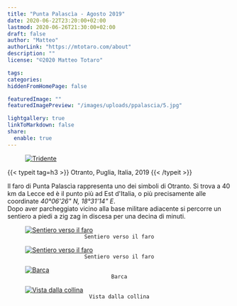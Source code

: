 ```yaml
---
title: "Punta Palascìa - Agosto 2019"
date: 2020-06-22T23:20:00+02:00
lastmod: 2020-06-26T21:30:00+02:00
draft: false
author: "Matteo"
authorLink: "https://mtotaro.com/about"
description: ""
license: "©2020 Matteo Totaro"

tags:
categories:
hiddenFromHomePage: false

featuredImage: ""
featuredImagePreview: "/images/uploads/ppalascia/5.jpg"

lightgallery: true
linkToMarkdown: false
share:
  enable: true
---
```


<div class="container-fluid">
    <div class="ratio-box fade-box">
        <figure>
          <a class="lightgallery" 
                  href=/images/uploads/ppalascia/6HD.jpg
                  title="Tridente"
                  data-thumbnail=/images/uploads/ppalascia/6.jpg
                  data-sub-html="Tridente">
                  <img class="lazyload blur-up"
                      src=/svg/loading/normal.svg
                      data-src=/images/uploads/ppalascia/6HD.jpg
                      data-sizes=auto
                      alt="Tridente"></a>
        </figure>
        {{< typeit tag=h3 >}} Otranto, Puglia, Italia, 2019 {{< /typeit >}}
        <p>
        Il faro di Punta Palascìa rappresenta uno dei simboli di Otranto. Si trova a 40 km da Lecce ed è il punto più ad Est d'Italia, o più precisamente alle coordinate <i>40°06'26" N, 18°31'14" E</i>.<br>Dopo aver parcheggiato vicino alla base militare adiacente si percorre un sentiero a piedi a zig zag in discesa per una decina di minuti.</p>
        <figure>
          <a class="lightgallery" 
                  href=/images/uploads/ppalascia/4HD.jpg
                  title="Sentiero verso il faro"
                  data-thumbnail=/images/uploads/ppalascia/4.jpg
                  data-sub-html="Sentiero verso il faro">
                  <img class="lazyload blur-up"
                      src=/svg/loading/normal.svg
                      data-src=/images/uploads/ppalascia/4HD.jpg
                      data-sizes=auto
                      alt="Sentiero verso il faro"></a>
              <figcaption class=image-caption style="text-align:center">
                <code>Sentiero verso il faro</code>
              </figcaption>
        </figure>
        <figure>
          <a class="lightgallery" 
                  href=/images/uploads/ppalascia/5HD.jpg
                  title="Sentiero verso il faro"
                  data-thumbnail=/images/uploads/ppalascia/5.jpg
                  data-sub-html="Sentiero verso il faro">
                  <img class="lazyload blur-up"
                       src=/svg/loading/normal.svg
                       data-src=/images/uploads/ppalascia/5HD.jpg
                       data-sizes=auto
                       alt="Sentiero verso il faro"></a>
              <figcaption class=image-caption style="text-align:center">
                <code>Sentiero verso il faro</code>
              </figcaption>
          </figure>
        <figure>
          <a class="lightgallery" 
                  href=/images/uploads/ppalascia/3HD.jpg
                  title="Barca"
                  data-thumbnail=/images/uploads/ppalascia/3.jpg
                  data-sub-html="Barca">
                  <img class="lazyload blur-up"
                      src=/svg/loading/normal.svg
                      data-src=/images/uploads/ppalascia/3HD.jpg
                      data-sizes=auto
                      alt="Barca"></a>
              <figcaption class=image-caption style="text-align:center">
                <code>Barca</code>
              </figcaption>
        </figure>
        <figure>
          <a class="lightgallery" 
                  href=/images/uploads/ppalascia/1HD.jpg
                  title="Vista dalla collina"
                  data-thumbnail=/images/uploads/ppalascia/1.jpg
                  data-sub-html="Vista dalla collina">
                  <img class="lazyload blur-up"
                      src=/svg/loading/normal.svg
                      data-src=/images/uploads/ppalascia/1HD.jpg
                      data-sizes=auto
                      alt="Vista dalla collina"></a>
              <figcaption class=image-caption style="text-align:center">
                <code>Vista dalla collina</code>
              </figcaption>
        </figure>
 </div>
</div>